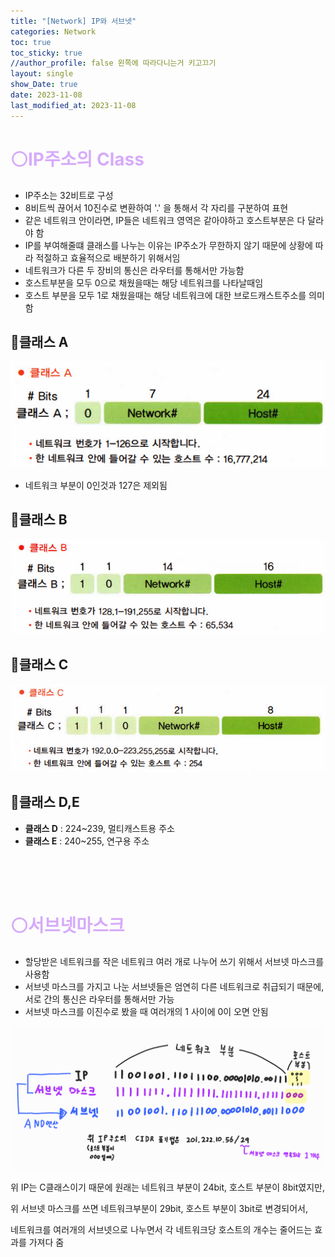 ```yaml
---
title: "[Network] IP와 서브넷"
categories: Network
toc: true
toc_sticky: true
//author_profile: false 왼쪽에 따라다니는거 키고끄기
layout: single
show_Date: true
date: 2023-11-08
last_modified_at: 2023-11-08
---
```


# <span style="color: #D6ABFA;">⚪IP주소의 Class</span>

- IP주소는 32비트로 구성
- 8비트씩 끊어서 10진수로 변환하여 '.' 을 통해서 각 자리를 구분하여 표현
- 같은 네트워크 안이라면, IP들은 네트워크 영역은 같아야하고 호스트부분은 다 달라야 함
- IP를 부여해줄떄 클래스를 나누는 이유는 IP주소가 무한하지 않기 때문에 상황에 따라 적절하고 효율적으로 배분하기 위해서임
- 네트워크가 다른 두 장비의 통신은 라우터를 통해서만 가능함
- 호스트부분을 모두 0으로 채웠을때는 해당 네트워크를 나타날때임
- 호스트 부분을 모두 1로 채웠을때는 해당 네트워크에 대한 브로드캐스트주소를 의미함

## 🔹클래스 A

![image-20231108231058177](./../../assets/images/2023-11-08-IpAndSubnet/image-20231108231058177.png)

- 네트워크 부분이 0인것과 127은 제외됨

## 🔹클래스 B

![image-20231108231118664](./../../assets/images/2023-11-08-IpAndSubnet/image-20231108231118664.png)

## 🔹클래스 C

![image-20231108231138602](./../../assets/images/2023-11-08-IpAndSubnet/image-20231108231138602.png)

## 🔹클래스 D,E

- **클래스 D** : 224~239, 멀티캐스트용 주소
- **클래스 E** : 240~255, 연구용 주소

<br>

<br>

<br>

# <span style="color: #D6ABFA;">⚪서브넷마스크</span>

- 할당받은 네트워크를 작은 네트워크 여러 개로 나누어 쓰기 위해서 서브넷 마스크를 사용함
- 서브넷 마스크를 가지고 나눈 서브넷들은 엄연히 다른 네트워크로 취급되기 때문에, 서로 간의 통신은 라우터를 통해서만 가능
- 서브넷 마스크를 이진수로 봤을 때 여러개의 1 사이에 0이 오면 안됨

![image-20231109212321543](./../../assets/images/2023-11-08-IpAndSubnet/image-20231109212321543.png)

위 IP는 C클래스이기 때문에 원래는 네트워크 부분이 24bit, 호스트 부분이 8bit였지만, 

위 서브넷 마스크를 쓰면 네트워크부분이 29bit, 호스트 부분이 3bit로 변경되어서, 

네트워크를 여러개의 서브넷으로 나누면서 각 네트워크당 호스트의 개수는 줄어드는 효과를 가져다 줌